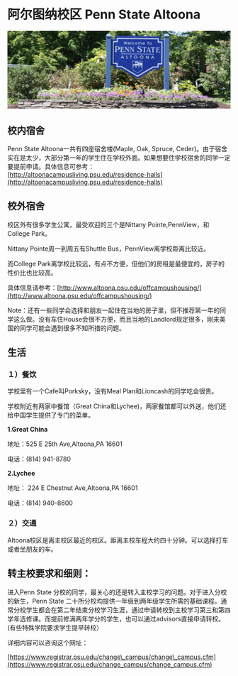 # 阿尔图纳校区  Penn State Altoona

![](../.gitbook/assets/image%20%28172%29.png)

## 校内宿舍

Penn State Altoona一共有四座宿舍楼\(Maple, Oak, Spruce, Ceder\)。由于宿舍实在是太少，大部分第一年的学生住在学校外面。如果想要住学校宿舍的同学一定要提前申请。具体信息可参考：[http://altoonacampusliving.psu.edu/residence-halls](http://altoonacampusliving.psu.edu/residence-halls)

## 校外宿舍

校区外有很多学生公寓，最受欢迎的三个是Nittany Pointe,PennView，和College Park。

Nittany Pointe周一到周五有Shuttle Bus，PennView离学校距离比较近。

而College Park离学校比较远，有点不方便，但他们的房租是最便宜的，房子的性价比也比较高。

具体信息请参考：[http://www.altoona.psu.edu/offcampushousing/](http://www.altoona.psu.edu/offcampushousing/)

Note：还有一些同学会选择和朋友一起住在当地的房子里，但不推荐第一年的同学这么做。没有车住House会很不方便，而且当地的Landlord规定很多，刚来美国的同学可能会遇到很多不知所措的问题。

## 生活

### １）餐饮

学校里有一个Cafe叫Porksky，没有Meal Plan和Lioncash的同学吃会很贵。

学校附近有两家中餐馆（Great China和Lychee\)，两家餐馆都可以外送，他们还给中国学生提供了专门的菜单。

**1.Great China**

地址：525 E 25th Ave,Altoona,PA 16601

电话：\(814\) 941-8780

**2.Lychee**

地址： 224 E Chestnut Ave,Altoona,PA 16601

电话：\(814\) 940-8600

### ２）交通

Altoona校区是离主校区最近的校区。距离主校车程大约四十分钟。可以选择打车或者坐朋友的车。

## 转主校要求和细则：

进入Penn State 分校的同学，最关心的还是转入主校学习的问题。对于进入分校的新生，Penn State 二十所分校均提供一年级到两年级学生所需的基础课程。通常分校学生都会在第二年结束分校学习生涯，通过申请转校到主校学习第三和第四学年选修课。而提前修满两年学分的学生，也可以通过advisors直接申请转校。\(有些特殊学院要求学生提早转校）

详细内容可以咨询这个网址：

[https://www.registrar.psu.edu/change\_campus/change\_campus.cfm](https://www.registrar.psu.edu/change_campus/change_campus.cfm)

